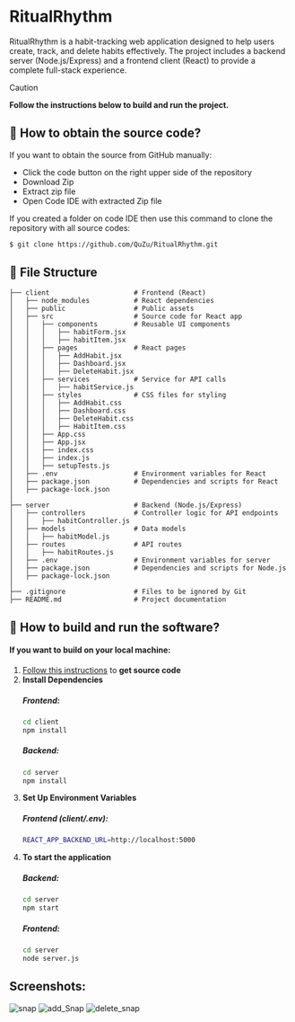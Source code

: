 # RitualRhythm

RitualRhythm is a habit-tracking web application designed to help users create, track, and delete habits effectively. The project includes a backend server (Node.js/Express) and a frontend client (React) to provide a complete full-stack experience.
> [!CAUTION]
> **Follow the instructions below to build and run the project.**

## :electric_plug: How to obtain the source code?
  If you want to obtain the source from GitHub manually: 
  - Click the code button on the right upper side of the repository
  - Download Zip 
  - Extract zip file
  - Open Code IDE with extracted Zip file
  
  If you created a folder on code IDE then use this command to clone the repository with all source codes:
  ```sh
  $ git clone https://github.com/QuZu/RitualRhythm.git
```
## 📁 File Structure
```
├── client                     # Frontend (React)
│   ├── node_modules           # React dependencies
│   ├── public                 # Public assets
│   ├── src                    # Source code for React app
│   │   ├── components         # Reusable UI components
│   │   │   ├── habitForm.jsx
│   │   │   ├── habitItem.jsx
│   │   ├── pages              # React pages
│   │   │   ├── AddHabit.jsx
│   │   │   ├── Dashboard.jsx
│   │   │   ├── DeleteHabit.jsx
│   │   ├── services           # Service for API calls
│   │   │   ├── habitService.js
│   │   ├── styles             # CSS files for styling
│   │   │   ├── AddHabit.css
│   │   │   ├── Dashboard.css
│   │   │   ├── DeleteHabit.css
│   │   │   ├── HabitItem.css
│   │   ├── App.css
│   │   ├── App.jsx
│   │   ├── index.css
│   │   ├── index.js
│   │   ├── setupTests.js
│   ├── .env                   # Environment variables for React
│   ├── package.json           # Dependencies and scripts for React
│   ├── package-lock.json
│
├── server                     # Backend (Node.js/Express)
│   ├── controllers            # Controller logic for API endpoints
│   │   ├── habitController.js
│   ├── models                 # Data models
│   │   ├── habitModel.js
│   ├── routes                 # API routes
│   │   ├── habitRoutes.js
│   ├── .env                   # Environment variables for server
│   ├── package.json           # Dependencies and scripts for Node.js
│   ├── package-lock.json
│
├── .gitignore                 # Files to be ignored by Git
├── README.md                  # Project documentation
```
## :hammer: How to build and run the software?
####  If you want to build on your local machine:
1.  [Follow this instructions](#electric_plug-how-to-obtain-the-source-code) to **get source code**
2. **Install Dependencies**
    ##### Frontend:
    ```bash
    cd client
    npm install
    ```
    ##### Backend:
    ```bash
    cd server
    npm install
    ```
3. **Set Up Environment Variables**
    ##### Frontend (client/.env):
    ```bash
    REACT_APP_BACKEND_URL=http://localhost:5000
    ```
4. **To start the application**
   ##### Backend:
   ```bash
   cd server
   npm start
   ```
   ##### Frontend:
   ```bash
   cd server
   node server.js
   ```

## Screenshots:
![snap](https://github.com/user-attachments/assets/ca5052ce-fb7f-444c-986b-8cf250b3f270)
![add_Snap](https://github.com/user-attachments/assets/263d50c4-7117-4f0c-a08c-0f298efcdc23)
![delete_snap](https://github.com/user-attachments/assets/8812aede-5d6e-44f8-834b-83681477d0c6)


